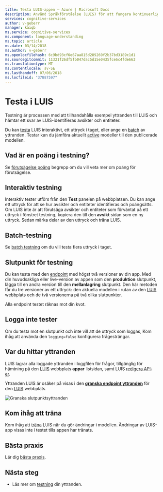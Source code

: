 ```yaml
---
title: Testa LUIS-appen – Azure | Microsoft Docs
description: Använd Språkförståelse (LUIS) för att fungera kontinuerligt för ditt program för att förfina och förbättra dess språkförståelse.
services: cognitive-services
author: v-geberr
manager: kaiqb
ms.service: cognitive-services
ms.component: language-understanding
ms.topic: article
ms.date: 03/14/2018
ms.author: v-geberr
ms.openlocfilehash: 6c9bd93cf6e67aa815d289260f2b37bd3189c1d1
ms.sourcegitcommit: 11321f26df5fb047dac5d15e0435fce6c4fde663
ms.translationtype: MT
ms.contentlocale: sv-SE
ms.lasthandoff: 07/06/2018
ms.locfileid: "37887597"
---
```

# <a name="testing-in-luis"></a>Testa i LUIS

Testning är processen med att tillhandahålla exempel yttranden till LUIS och hämtar ett svar av LUIS-identifieras avsikter och entiteter. 

Du kan [testa](interactive-test.md) LUIS interaktivt, ett uttryck i taget, eller ange en [batch](luis-concept-batch-test.md) av yttranden. Testar kan du jämföra aktuellt [active](luis-concept-version.md#active-version) modeller till den publicerade modellen. 

<a name="A-test-score"></a>
<a name="Score-all-intents"></a>
<a name="E-(exponent)-notation"></a>
## <a name="what-is-a-score-in-testing"></a>Vad är en poäng i testning?
Se [förutsägelse poäng](luis-concept-prediction-score.md) begrepp om du vill veta mer om poäng för förutsägelse.

## <a name="interactive-testing"></a>Interaktiv testning
Interaktiv tester utförs från den **Test** panelen på webbplatsen. Du kan ange ett uttryck för att se hur avsikter och entiteter identifieras och poängsätts. Om LUIS inte är att förutsäga avsikter och entiteter som förväntat på ett uttryck i fönstret testning, kopiera den till den **avsikt** sidan som en ny uttryck. Sedan märka delar av den uttryck och träna LUIS. 

## <a name="batch-testing"></a>Batch-testning
Se [batch testning](luis-concept-batch-test.md) om du vill testa flera uttryck i taget.

## <a name="endpoint-testing"></a>Slutpunkt för testning
Du kan testa med den [endpoint](luis-glossary.md#endpoint) med högst två versioner av din app. Med din huvudsakliga eller live-version av appen som den **produktion** slutpunkt, lägga till en andra version till den **mellanlagring** slutpunkt. Den här metoden får du tre versioner av ett uttryck: den aktuella modellen i rutan av den [LUIS](luis-reference-regions.md) webbplats och de två versionerna på två olika slutpunkter. 

Alla endpoint testet räknas mot din kvot. 

## <a name="do-not-log-tests"></a>Logga inte tester
Om du testa mot en slutpunkt och inte vill att de uttryck som loggas, Kom ihåg att använda den `logging=false` konfigurera frågesträngar.

## <a name="where-to-find-utterances"></a>Var du hittar yttranden
LUIS lagrar alla loggade yttranden i loggfilen för frågor, tillgänglig för hämtning på den [LUIS](luis-reference-regions.md) webbplats **appar** listsidan, samt LUIS [redigera API: er](https://aka.ms/luis-authoring-apis). 

Yttranden LUIS är osäker på visas i den **[granska endpoint yttranden](label-suggested-utterances.md)** för den [LUIS](luis-reference-regions.md) webbplats. 

![Granska slutpunktsyttranden](./media/luis-concept-test/review-endpoint-utterances.png)
 
## <a name="remember-to-train"></a>Kom ihåg att träna
Kom ihåg att [träna](luis-how-to-train.md) LUIS när du gör ändringar i modellen. Ändringar av LUIS-app visas inte i testet tills appen har tränats. 

## <a name="best-practices"></a>Bästa praxis
Lär dig [bästa praxis](luis-concept-best-practices.md).

## <a name="next-steps"></a>Nästa steg

* Läs mer om [testning](interactive-test.md) din yttranden.